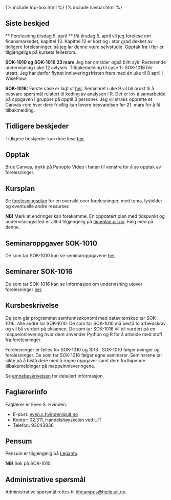 {% include top-box.html %} <!-- Kode for å inkludere boksen på toppen av siden. Se _config.yml for å gjøre endringer. -->
{% include navbar.html %} <!-- Kode for navigasjonsmeny. Se navbar.html for å gjøre endringer. -->
<!-- Gjør endringer under her -->

## Siste beskjed

** Forelesning tirsdag 5. april ** På tirsdag 5. april vil jeg forelese om finansmarkedet, kapittel 13. Kapittel 12 er kort og i stor grad dekket av tidligere forelesninger, så jeg lar denne være selvstudie. Opptak fra i fjor er tilgjengelige på kursets fellesrom. 

**SOK-1010 og SOK-1016 23 mars** Jeg har omsider også blitt syk. Resterende undervisning i uke 12 avlyses. Tilbakemelding til case 1 i SOK-1016 blir utsatt. Jeg har derfor flyttet innleveringsfristen frem med én uke til 8 april i WiseFlow. 

**SOK-1016:** Første case er lagt ut [her](seminarplan.md). Seminaret i uke 9 vil bli brukt til å besvare spørsmål relatert til koding av analysen i R. Det er lov å samarbeide på oppgaven i grupper på opptil 3 personer. Jeg vil straks opprette et Canvas-rom hvor dere frivillig kan levere besvarelsen før 21. mars for å få tilbakmelding.   

## Tidligere beskjeder

Tidligere beskjeder kan dere lese [her](beskjeder.md).

## Opptak

Bruk Canvas, trykk på Panopto Video i fanen til venstre for å se opptak av forelesninger. 

## Kursplan

Se [forelesningsplan](forelesningsplan.md) for en oversikt over forelesninger, med tema, lysbilder og eventuelle andre ressurser. 

**NB!** Merk at endringer kan forekomme. En oppdatert plan med tidspunkt og undervisningssted er alltid tilgjengelig på [timeplan.uit.no](timeplan.uit.no). Følg med på denne.   

## Seminaroppgaver SOK-1010

De som tar SOK-1010 kan se seminaroppgavene [her](seminaroppgaver.md).

## Seminarer SOK-1016

De som tar SOK-1016 kan se informasjon om undervisning utover forelesninger [her](seminarplan.md).


## Kursbeskrivelse
De som går programmet samfunnsøkonomi med datavitenskap tar SOK-1016. Alle andre tar SOK-1010. De som tar SOK-1010 må bestå to arbeidskrav og vil bli vurdert på eksamen. De som tar SOK-1016 vil bli vurdert på en mappeinnlevering hvor dere anvender Python og R for å arbeide med stoff fra forelesninger. 

Forelesninger er felles for SOK-1010 og 1016 . SOK-1010 følger øvinger og forelesninger. De som tar SOK-1016 følger egne seminarer. Seminarene tar sikte på å bistå dere med å regne oppgaver samt dere fortløpende tilbakemeldinger på mappeinnleveringene.  

Se [emnebeskrivelsen](https://uit.no/utdanning/emner/emne/743171/sok-1016) for detaljert informasjon. 

## Faglærerinfo

Faglærer er Even S. Hvinden. 

- E-post: [even.c.hvinden@uit.no](mailto:even.c.hvinden@uit.no)
- Kontor: 02.311, Handelshøyskolen ved UiT
- Telefon: 93043836

## Pensum

Pensum er tilgjengelig på [Leganto](https://bibsys-c.alma.exlibrisgroup.com/leganto/readinglist/searchlists). 

**NB!** Søk på SOK-1010. 

## Administrative spørsmål

Administrative spørsmål rettes til [hhcampus@hjelp.uit.no](mailto:hhcampus@hjelp.uit.no). 
